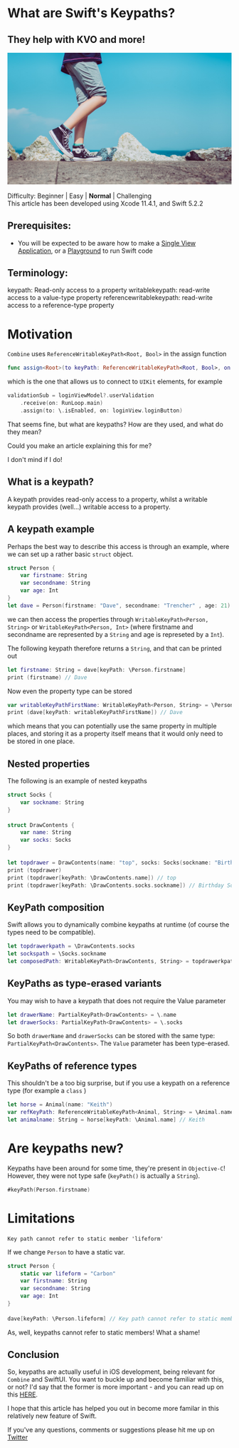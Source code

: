 # What are Swift's Keypaths?
## They help with KVO and more!

![Walking](Images/0*xho-boNpvzWf9cNG.jpeg)

Difficulty: Beginner | Easy | **Normal** | Challenging<br/>
This article has been developed using Xcode 11.4.1, and Swift 5.2.2

## Prerequisites:
* You will be expected to be aware how to make a [Single View Application](https://medium.com/swlh/your-first-ios-application-using-xcode-9983cf6efb71), or a [Playground](https://medium.com/@stevenpcurtis.sc/coding-in-swift-playgrounds-1a5563efa089) to run Swift code

## Terminology:
keypath: Read-only access to a property
writablekeypath: read-write access to a value-type property
referencewritablekeypath: read-write access to a reference-type property

# Motivation
`Combine` uses `ReferenceWritableKeyPath<Root, Bool>` in the assign function

```swift
func assign<Root>(to keyPath: ReferenceWritableKeyPath<Root, Bool>, on object: Root) -> AnyCancellable
```

which is the one that allows us to connect to `UIKit` elements, for example

```swift
validationSub = loginViewModel?.userValidation
    .receive(on: RunLoop.main)
    .assign(to: \.isEnabled, on: loginView.loginButton)
```

That seems fine, but what are keypaths? How are they used, and what do they mean?

Could you make an article explaining this for me?

I don't mind if I do!

## What is a keypath?
A keypath provides read-only access to a property, whilst a writable keypath provides (well...) writable access to a property.

## A keypath example
Perhaps the best way to describe this access is through an example, where we can set up a rather basic `struct` object.

```swift
struct Person {
    var firstname: String
    var secondname: String
    var age: Int
}
let dave = Person(firstname: "Dave", secondname: "Trencher" , age: 21)
```

we can then access the properties through `WritableKeyPath<Person, String>` or `WritableKeyPath<Person, Int>` (where firstname and secondname are represented by a `String` and age is represeted by a `Int`).

The following keypath therefore returns a `String`, and that can be printed out

```swift
let firstname: String = dave[keyPath: \Person.firstname]
print (firstname) // Dave
```

Now even the property type can be stored

```swift
var writableKeyPathFirstName: WritableKeyPath<Person, String> = \Person.firstname
print (dave[keyPath: writableKeyPathFirstName]) // Dave
```

which means that you can potentially use the same property in multiple places, and storing it as a property itself means that it would only need to be stored in one place.

## Nested properties
The following is an example of nested keypaths

``` swift
struct Socks {
    var sockname: String
}

struct DrawContents {
    var name: String
    var socks: Socks
}

let topdrawer = DrawContents(name: "top", socks: Socks(sockname: "Birthday Socks"))
print (topdrawer)
print (topdrawer[keyPath: \DrawContents.name]) // top
print (topdrawer[keyPath: \DrawContents.socks.sockname]) // Birthday Socks
```

## KeyPath composition
Swift allows you to dynamically combine keypaths at runtime (of course the types need to be compatible).
```swift
let topdrawerkpath = \DrawContents.socks
let sockspath = \Socks.sockname
let composedPath: WritableKeyPath<DrawContents, String> = topdrawerkpath.appending(path: sockspath)
```

## KeyPaths as type-erased variants
You may wish to have a keypath that does not require the Value parameter

```swift
let drawerName: PartialKeyPath<DrawContents> = \.name
let drawerSocks: PartialKeyPath<DrawContents> = \.socks
```

So both `drawerName` and `drawerSocks` can be stored with the same type: `PartialKeyPath<DrawContents>`. The `Value` parameter has been type-erased.

## KeyPaths of reference types
This shouldn't be a too big surprise, but if you use a keypath on a reference type (for example a `class` )

```swift
let horse = Animal(name: "Keith")
var refKeyPath: ReferenceWritableKeyPath<Animal, String> = \Animal.name
let animalname: String = horse[keyPath: \Animal.name] // Keith
```

# Are keypaths new?
Keypaths have been around for some time, they're present in `Objective-C`!  However, they were not type safe (`keyPath()` is actually a `String`).
```swift
#keyPath(Person.firstname)
```

# Limitations
`Key path cannot refer to static member 'lifeform'`

If we change `Person` to have a static var. 
```swift
struct Person {
    static var lifeform = "Carbon"
    var firstname: String
    var secondname: String
    var age: Int
}

dave[keyPath: \Person.lifeform] // Key path cannot refer to static member 'lifeform'
```

As, well, keypaths cannot refer to static members! What a shame!

## Conclusion
So, keypaths are actually useful in iOS development, being relevant for `Combine` and SwiftUI. You want to buckle up and become familiar with this, or not? I'd say that the former is more important - and you can read up on this [HERE](https://medium.com/@stevenpcurtis.sc/combine-and-urlsession-in-uikit-68f1caa40ee1).

I hope that this article has helped you out in become more familar in this relatively new feature of Swift.

If you've any questions, comments or suggestions please hit me up on [Twitter](https://twitter.com/stevenpcurtis) 
